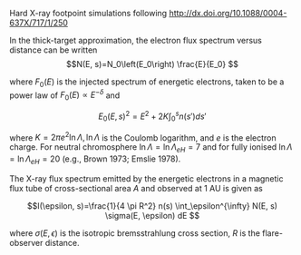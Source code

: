 Hard X-ray footpoint simulations following http://dx.doi.org/10.1088/0004-637X/717/1/250

In the thick-target approximation, the electron flux spectrum versus distance can be written
$$N(E, s)=N_0\left(E_0\right) \frac{E}{E_0} $$

where $F_0(E)$ is the injected spectrum of energetic electrons, taken to be a power law of $F_0(E) \propto E^{-\delta}$ and

$$E_0(E, s)^2=E^2+2 K \int_0^s n\left(s'\right) ds'$$

where $K=2 \pi e^2 \ln \Lambda, \ln \Lambda$ is the Coulomb logarithm, and $e$ is the electron charge. 
For neutral chromosphere $\ln \Lambda=\ln \Lambda_{e H}=7$ and for fully ionised
$\ln \Lambda=\ln \Lambda_{e H}=20$ (e.g., Brown 1973; Emslie 1978).

The X-ray flux spectrum emitted by the energetic electrons in a magnetic flux tube of cross-sectional area $A$ and observed at 1 AU is given as

$$I(\epsilon, s)=\frac{1}{4 \pi R^2} n(s) \int_\epsilon^{\infty} N(E, s) \sigma(E, \epsilon) dE $$

where $\sigma(E, \epsilon)$ is the isotropic bremsstrahlung cross section, $R$ is the flare-observer distance.
